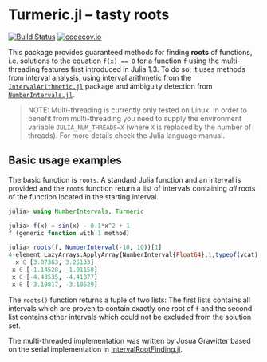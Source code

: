 # Turmeric.jl – tasty roots

[![Build Status](https://travis-ci.org/gwater/Turmeric.jl.svg?branch=master)](https://travis-ci.org/gwater/Turmeric.jl) [![codecov.io](http://codecov.io/github/gwater/Turmeric.jl/coverage.svg?branch=master)](http://codecov.io/github/gwater/Turmeric.jl?branch=master)

This package provides guaranteed methods for finding **roots** of functions, i.e. solutions to the equation `f(x) == 0` for a function `f` using the multi-threading features first introduced in Julia 1.3.
To do so, it uses methods from interval analysis, using interval arithmetic from the [`IntervalArithmetic.jl`](https://github.com/JuliaIntervals/IntervalArithmetic.jl) package and ambiguity detection from [`NumberIntervals.jl`](https://github.com/gwater/NumberIntervals.jl).

> NOTE: Multi-threading is currently only tested on Linux. In order to benefit from multi-threading you need to supply the environment variable `JULIA_NUM_THREADS=X` (where `X` is replaced by the number of threads). For more details check the Julia language manual.

## Basic usage examples

The basic function is `roots`. A standard Julia function and an interval is provided and the `roots` function return a list of intervals containing *all* roots of the function located in the starting interval.

```jl
julia> using NumberIntervals, Turmeric

julia> f(x) = sin(x) - 0.1*x^2 + 1
f (generic function with 1 method)

julia> roots(f, NumberInterval(-10, 10))[1]
4-element LazyArrays.ApplyArray{NumberInterval{Float64},1,typeof(vcat),Tuple{Array{NumberInterval{Float64},1}}}:
  x ∈ [3.07363, 3.25133]
 x ∈ [-1.14528, -1.01158]
 x ∈ [-4.43535, -4.41877]
 x ∈ [-3.10817, -3.10529]
```

The `roots()` function returns a tuple of two lists: The first lists contains all intervals which are proven to contain exactly one root of `f` and the second list contains other intervals which could not be excluded from the solution set.

The multi-threaded implementation was written by Josua Grawitter based on the
serial implementation in [IntervalRootFinding.jl](https://github.com/JuliaIntervals/IntervalRootFinding.jl).
